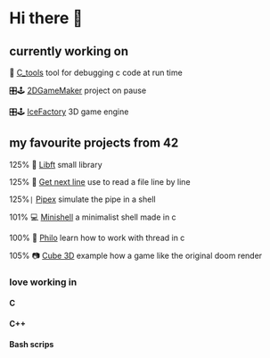 #	Hi there 👋

##	currently working on
 🔨 [C_tools](https://github.com/sm222/C_tools) tool for debugging c code at run time

🎛🕹 [2DGameMaker](https://github.com/sm222/2DGameMaker) project on pause  

🎛🕹 [IceFactory](https://github.com/sm222/IceFactory) 3D game engine

##	my favourite projects from 42

125%	📘	[Libft](https://github.com/sm222/libft.git) small library

125%	📝	[Get next line](https://github.com/sm222/get_next_line.git) use to read a file line by line

125%`|`	[Pipex](https://github.com/sm222/pipex) simulate the pipe  in a shell

101% 💻 [Minishell](https://github.com/sm222/minishell) a minimalist shell made in c

100%	🍝	[Philo](https://github.com/sm222/philo.git) learn how to work with thread in c

105% 📷 [Cube 3D](https://github.com/sm222/Cube3D) example how a game like the original doom render 

### love working in

#### C
#### C++
#### Bash scrips


<!--
**sm222/sm222** is a ✨ _special_ ✨ repository because its `README.md` (this file) appears on your GitHub profile.

Here are some ideas to get you started:

- 🔭 I’m currently working on ...
- 🌱 I’m currently learning ...
- 👯 I’m looking to collaborate on ...
- 🤔 I’m looking for help with ...
- 💬 Ask me about ...
- 📫 How to reach me: ...
- 😄 Pronouns: ...
- ⚡ Fun fact: ...
-->
